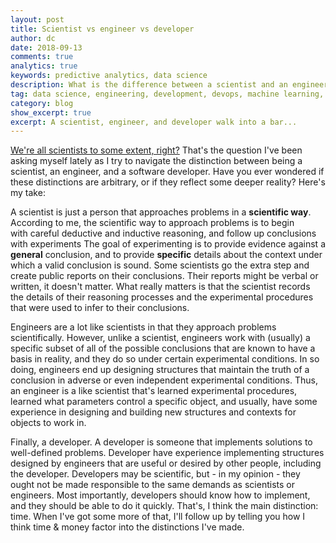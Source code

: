 ```yaml
---
layout: post
title: Scientist vs engineer vs developer
author: dc
date: 2018-09-13
comments: true
analytics: true
keywords: predictive analytics, data science
description: What is the difference between a scientist and an engineer? What is the difference between a scientist and a developer? What is the difference between data science and engineering?
tag: data science, engineering, development, devops, machine learning, deep learning, software, engineer, scientists, science
category: blog
show_excerpt: true
excerpt: A scientist, engineer, and developer walk into a bar...
---
```


[We're all scientists to some extent, right?](http://alisongopnik.com/Papers_Alison/sciam-Gopnik.pdf) That's the question I've been asking myself lately as I try to navigate the distinction between being a scientist, an engineer, and a software developer. Have you ever wondered if these distinctions are arbitrary, or if they reflect some deeper reality? Here's my take:

A scientist is just a person that approaches problems in a **scientific way**. According to me, the scientific way to approach problems is to begin with careful deductive and inductive reasoning, and follow up conclusions with experiments The goal of experimenting is to provide evidence against a **general** conclusion, and to provide **specific** details about the context under which a valid conclusion is sound. Some scientists go the extra step and create public reports on their conclusions. Their reports might be verbal or written, it doesn't matter. What really matters is that the scientist records the details of their reasoning processes and the experimental procedures that were used to infer to their conclusions.

Engineers are a lot like scientists in that they approach problems scientifically. However, unlike a scientist, engineers work with (usually) a specific subset of all of the possible conclusions that are known to have a basis in reality, and they do so under certain experimental conditions. In so doing, engineers end up designing structures that maintain the truth of a conclusion in adverse or even independent experimental conditions. Thus, an engineer is a like scientist that's learned experimental procedures, learned what parameters control a specific object, and usually, have some experience in designing and building new structures and contexts for objects to work in. 

Finally, a developer. A developer is someone that implements solutions to well-defined problems.  Developer have experience implementing structures designed by engineers that are useful or desired by other people, including the developer. Developers may be scientific, but - in my opinion - they ought not be made responsible to the same demands as scientists or engineers. Most importantly, developers should know how to implement, and they should be able to do it quickly. That's, I think the main distinction: time. When I've got some more of that, I'll follow up by telling you how I think time & money factor into the distinctions I've made.  
